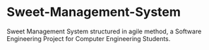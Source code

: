 # Sweet-Management-System
Sweet Management System structured in agile method, a Software Engineering Project for Computer Engineering Students.

